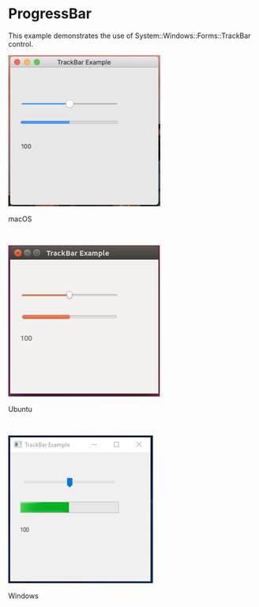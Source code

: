 # ProgressBar
This example demonstrates the use of System::Windows::Forms::TrackBar control.
<BR>

![GitHub Logo](../../../Documentations/Images/Examples/Forms/TrackBarM.png)
<p align="left">macOS</p>
<BR>

![GitHub Logo](../../../Documentations/Images/Examples/Forms/TrackBarU.png)
<p align="left">Ubuntu</p>
<BR>

![GitHub Logo](../../../Documentations/Images/Examples/Forms/TrackBarW.png)
<p align="left">Windows</p>
<BR>
